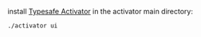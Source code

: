 install [Typesafe Activator](https://www.typesafe.com/activator/download)
in the activator main directory:

```
./activator ui
```